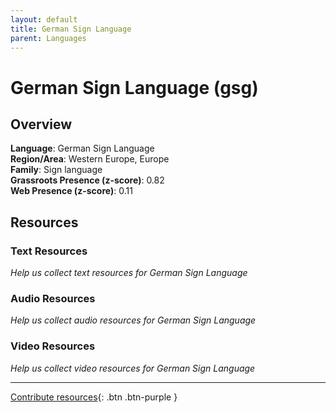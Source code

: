 ```yaml
---
layout: default
title: German Sign Language
parent: Languages
---
```


# German Sign Language (gsg)

## Overview

**Language**: German Sign Language  
**Region/Area**: Western Europe, Europe  
**Family**: Sign language  
**Grassroots Presence (z-score)**: 0.82  
**Web Presence (z-score)**: 0.11  

## Resources

### Text Resources
*Help us collect text resources for German Sign Language*

### Audio Resources
*Help us collect audio resources for German Sign Language*

### Video Resources
*Help us collect video resources for German Sign Language*

---

[Contribute resources](https://forms.office.com/e/1SfLJx3u1r){: .btn .btn-purple }
